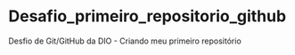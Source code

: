 # Desafio_primeiro_repositorio_github
Desfio de Git/GitHub da DIO - Criando meu primeiro repositório

